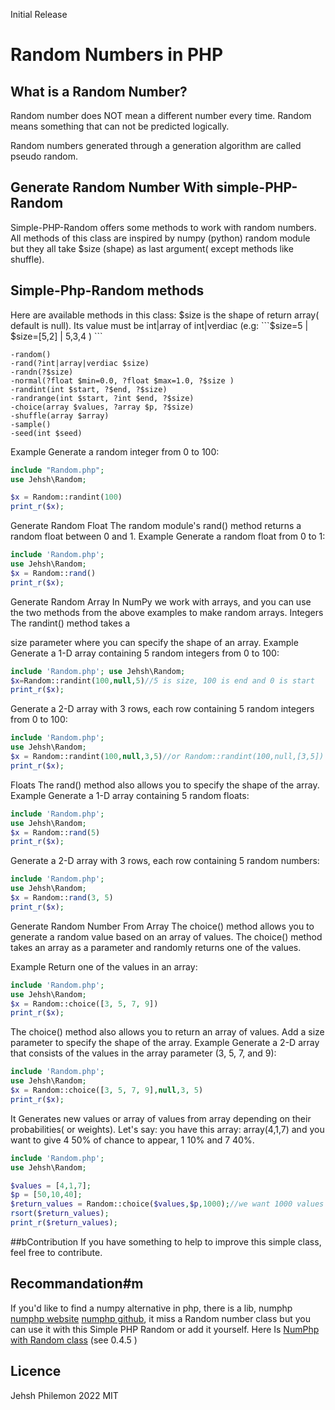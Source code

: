 Initial Release


# Random Numbers in PHP

## What is a Random Number?
Random number does NOT mean
a different number every time.
Random means something that
can not be predicted logically.

Random numbers generated through a generation algorithm are called pseudo random.

## Generate Random Number With simple-PHP-Random 
Simple-PHP-Random offers some methods to work with random numbers.
All methods of this class are inspired by
 numpy (python) random module but they all take $size (shape) as last argument( except methods like shuffle).
## Simple-Php-Random methods
Here are available methods in this class:
$size is the shape of return array( default is null). Its value must be int|array of int|verdiac (e.g: 
```$size=5 | $size=[5,2] | 5,3,4 )  ```
 ```
 -random()
 -rand(?int|array|verdiac $size)
 -randn(?$size)
 -normal(?float $min=0.0, ?float $max=1.0, ?$size )
 -randint(int $start, ?$end, ?$size)
 -randrange(int $start, ?int $end, ?$size)
 -choice(array $values, ?array $p, ?$size) 
 -shuffle(array $array)
 -sample()
 -seed(int $seed)
```
Example
Generate a random integer from 0
to 100:
```php
include "Random.php";
use Jehsh\Random;

$x = Random::randint(100)
print_r($x);  

```
Generate Random Float
The random module's
 rand() method returns a random float between 0 and 1.
Example
Generate a random float from 0 to 1:

 ```php
 include 'Random.php'; 
 use Jehsh\Random; 
$x = Random::rand()
print_r($x);  
```

Generate Random Array
In NumPy we work with arrays,
and you can use the two
methods from the above
examples to make random arrays.
Integers
The randint() method takes a

size parameter where you can specify the shape of an array.
Example
Generate a 1-D array containing 5
random integers from 0 to 100:
 ```php
 include 'Random.php'; use Jehsh\Random; 
$x=Random::randint(100,null,5)//5 is size, 100 is end and 0 is start
print_r($x); 
 ```


Generate a 2-D array with 3 rows,
each row containing 5 random
integers from 0 to 100:
 ```php 
include 'Random.php';
 use Jehsh\Random; 
$x = Random::randint(100,null,3,5)//or Random::randint(100,null,[3,5])
print_r($x);  
```


Floats
The rand() method also allows you to specify the shape of the
array.
Example
Generate a 1-D array containing 5 random floats:
 ```php
 include 'Random.php';
 use Jehsh\Random; 
$x = Random::rand(5)
print_r($x);  
```


Generate a 2-D array with 3 rows,
each row containing 5 random
numbers:
 ```php 
include 'Random.php';
use Jehsh\Random; 
$x = Random::rand(3, 5)
print_r($x);  
```


Generate Random Number From Array 
The choice() method allows you to generate a random value based on an array of values.
The  choice() method takes an array as a parameter and
randomly returns one of the values.

Example
Return one of the values in an
array:
 ```php
 include 'Random.php';
 use Jehsh\Random; 
$x = Random::choice([3, 5, 7, 9])
print_r($x);  
```


The choice() method also allows
you to return an array of values.
Add a size parameter to specify the shape of the array.
Example
Generate a 2-D array that
consists of the values in the
array parameter (3, 5, 7, and 9):
 ```php 
include 'Random.php'; 
use Jehsh\Random; 
$x = Random::choice([3, 5, 7, 9],null,3, 5)
print_r($x);  
```
It Generates new values or array of  values from array depending on their probabilities( or weights).
Let's say: you have this array: array(4,1,7) and you want to give 4 50% of chance to appear, 1 10% and 7 40%.
```php
include 'Random.php';
use Jehsh\Random;

$values = [4,1,7];
$p = [50,10,40];
$return_values = Random::choice($values,$p,1000);//we want 1000 values
rsort($return_values);
print_r($return_values);

```

##bContribution 
If you have something to help to improve this simple class, feel free to contribute.

## Recommandation#m
If you'd like to find a numpy alternative in php, there is a lib, numphp [numphp website](https://sciphp.org) [numphp github](https://github.com/sciphp/numphp), it miss a Random number class but you can use it with this Simple PHP Random or add it yourself.
Here Is  [NumPhp with Random class](https://github.com/pmulwahali/numphp) (see 0.4.5 )

## Licence
Jehsh Philemon 2022
MIT 

